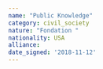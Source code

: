 ```yaml
---
name: "Public Knowledge"
category: civil_society
nature: "Fondation "
nationality: USA
alliance: 
date_signed: '2018-11-12'
---
```

    